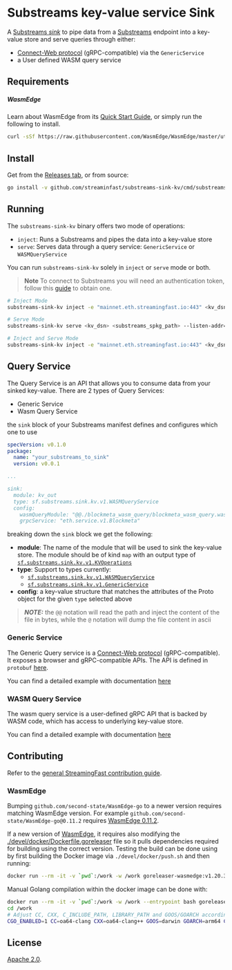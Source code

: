 # Substreams key-value service Sink

A [Substreams _sink_](https://substreams.streamingfast.io/developers-guide/sink-targets) to pipe data from a [Substreams](https://substreams.streamingfast.io) endpoint into a key-value store and serve queries through either:
- [Connect-Web protocol](https://connect.build/docs/introduction) (gRPC-compatible) via the `GenericService`
- a User defined WASM query service

## Requirements

##### WasmEdge

Learn about WasmEdge from its [Quick Start Guide](https://wasmedge.org/book/en/quick_start/install.html), or simply run the following to install.

```bash
curl -sSf https://raw.githubusercontent.com/WasmEdge/WasmEdge/master/utils/install.sh | bash -s -- --version 0.11.2
```

## Install

Get from the [Releases tab](https://github.com/streamingfast/substreams-sink-kv/releases), or from source:

```bash
go install -v github.com/streaminfast/substreams-sink-kv/cmd/substreams-sink-kv@latest
```

## Running

The `substreams-sink-kv` binary offers two mode of operations:
- `inject`: Runs a Substreams and pipes the data into a key-value store
- `serve`: Serves data through a query service: `GenericService` or `WASMQueryService`

You can run `substreams-sink-kv` solely in `inject` or `serve` mode or both.

> **Note** To connect to Substreams you will need an authentication token, follow this [guide](https://substreams.streamingfast.io/reference-and-specs/authentication) to obtain one.

```bash
# Inject Mode
substreams-sink-kv inject -e "mainnet.eth.streamingfast.io:443" <kv_dsn> <substreams_spkg_path> <kv_out>

# Serve Mode
substreams-sink-kv serve <kv_dsn> <substreams_spkg_path> --listen-addr=":9000"

# Inject and Serve Mode
substreams-sink-kv inject -e "mainnet.eth.streamingfast.io:443" <kv_dsn> <substreams_spkg_path> <kv_out> --listen-addr=":9000"
```

## Query Service

The Query Service is an API that allows you to consume data from your sinked key-value. There are 2 types of Query Services:
- Generic Service
- Wasm Query Service

the `sink` block of your Substreams manifest defines and configures which one to use

```yaml
specVersion: v0.1.0
package:
  name: "your_substreams_to_sink"
  version: v0.0.1

...

sink:
  module: kv_out
  type: sf.substreams.sink.kv.v1.WASMQueryService
  config:
    wasmQueryModule: "@@./blockmeta_wasm_query/blockmeta_wasm_query.wasm"
    grpcService: "eth.service.v1.Blockmeta"
```

breaking down the `sink` block we get the following:

- **module**: The name of the module that will be used to sink the key-value store. The module should be of kind `map` with an output type of [`sf.substreams.sink.kv.v1.KVOperations`](https://github.com/streamingfast/substreams-sink-kv/blob/main/proto/substreams/sink/kv/v1/kv.proto)
- **type**: Support to types currently:
  - [`sf.substreams.sink.kv.v1.WASMQueryService`](./proto/substreams/sink/kv/v1/services.proto)
  - [`sf.substreams.sink.kv.v1.GenericService`](./proto/substreams/sink/kv/v1/services.proto)
- **config**: a key-value structure that matches the attributes of the Proto object for the given `type` selected above

> **_NOTE:_**  the `@@` notation will read the path and inject the content of the file in bytes, while the `@` notation will dump the file content in ascii


### Generic Service

The Generic Query service is a [Connect-Web protocol](https://connect.build/docs/introduction) (gRPC-compatible). It exposes a browser and gRPC-compatible APIs. The API is defined in `protobuf` [here](./proto/substreams/sink/kv/v1/read.proto).

You can find a detailed example with documentation [here](./examples/generic-service)

### WASM Query Service

The wasm query service is a user-defined gRPC API that is backed by WASM code, which has access to underlying key-value store.

You can find a detailed example with documentation [here](./examples/wasm-query-service)

## Contributing

Refer to the [general StreamingFast contribution guide](https://github.com/streamingfast/streamingfast/blob/master/CONTRIBUTING.md).

### WasmEdge

Bumping `github.com/second-state/WasmEdge-go` to a newer version requires matching WasmEdge version. For example `github.com/second-state/WasmEdge-go@0.11.2` requires [WasmEdge 0.11.2](https://github.com/WasmEdge/WasmEdge/releases/tag/0.11.2).

If a new version of [WasmEdge](https://github.com/WasmEdge/WasmEdge), it requires also modifying the [./devel/docker/Dockerfile.goreleaser](./devel/docker/Dockerfile.goreleaser) file so it pulls dependencies required for building using the correct version. Testing the build can be done using by first building the Docker image via `./devel/docker/push.sh` and then running:

```bash
docker run --rm -it -v `pwd`:/work -w /work goreleaser-wasmedge:v1.20.3 release --snapshot --clean --skip-validate
```

Manual Golang compilation within the docker image can be done with:

```bash
docker run --rm -it -v `pwd`:/work -w /work --entrypoint bash goreleaser-wasmedge:v1.20.3
cd /work
# Adjust CC, CXX, C_INCLUDE_PATH, LIBRARY_PATH and GOOS/GOARCH according to .goreleaser.yaml file
CGO_ENABLED=1 CC=oa64-clang CXX=oa64-clang++ GOOS=darwin GOARCH=arm64 C_INCLUDE_PATH=/usr/local/osxcross/include/arm64 LIBRARY_PATH="/usr/local/osxcross/lib/arm64" go build -trimpath -mod=readonly -ldflags="-s -w" -o /work/substreams-sink-kv-cross-compiled ./cmd/substreams-sink-kv/
```

## License

[Apache 2.0](https://github.com/streamingfast/substreams/blob/develop/LICENSE/README.md).

